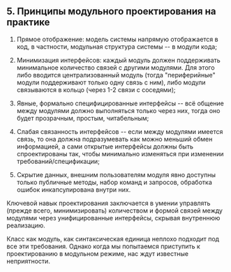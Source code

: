 ## 5. Принципы модульного проектирования на практике

1) Прямое отображение: модель системы напрямую отображается в код, в частности, модульная структура системы -- в модули кода;

2) Минимизация интерфейсов: каждый модуль должен поддерживать минимальное количество связей с другими модулями. Для этого либо вводится централизованный модуль (тогда "периферийные" модули поддерживают только одну связь с ним), либо модули связываются в кольцо (через 1-2 связи с соседями);

3) Явные, формально специфицированные интерфейсы -- всё общение между модулями должно выполняться только через них, тогда оно будет прозрачным, простым, читабельным;

4) Слабая связанность интерфейсов -- если между модулями имеется связь, то она должна подразумевать как можно меньший обмен информацией, а сами открытые интерфейсы должны быть спроектированы так, чтобы минимально изменяться при изменении требований/спецификации;

5) Скрытие данных, внешним пользователям модуля явно доступны только публичные методы, набор команд и запросов, обработка ошибок инкапсулирована внутри них.

Ключевой навык проектирования заключается в умении управлять (прежде всего, минимизировать) количеством и формой связей между модулями через унифицированные интерфейсы, скрывая внутреннюю реализацию.

Класс как модуль, как синтаксическая единица неплохо подходит под все эти требования. Однако когда мы попытаемся приступить к проектированию в модульном режиме, нас ждут известные неприятности.

